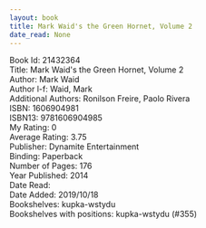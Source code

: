 ```yaml
---
layout: book
title: Mark Waid's the Green Hornet, Volume 2
date_read: None
---
```


Book Id: 21432364<br />
Title: Mark Waid's the Green Hornet, Volume 2<br />
Author: Mark Waid<br />
Author l-f: Waid, Mark<br />
Additional Authors: Ronilson Freire, Paolo Rivera<br />
ISBN: 1606904981<br />
ISBN13: 9781606904985<br />
My Rating: 0<br />
Average Rating: 3.75<br />
Publisher: Dynamite Entertainment<br />
Binding: Paperback<br />
Number of Pages: 176<br />
Year Published: 2014<br />
Date Read: <br />
Date Added: 2019/10/18<br />
Bookshelves: kupka-wstydu<br />
Bookshelves with positions: kupka-wstydu (#355)<br />

